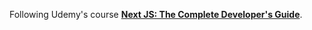 Following Udemy's course [**Next JS: The Complete Developer's Guide**](https://www.udemy.com/course/next-js-the-complete-developers-guide/learn).
